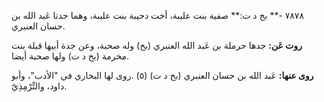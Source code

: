 ٧٨٧٨ -** بخ د ت:** صفية بنت عليبة، أخت دحيبة بنت عليبة، وهما جدتا عَبد الله بن حسان العنبري.

**روت عَن:** جدها حرملة بن عَبد الله العنبري (بخ) وله صحبة، وعن جدة أبيها قيلة بنت مخرمة (بخ د ت) ولها صحبة أيضا.

**روى عنها:** عَبد الله بن حسان العنبري (بخ د ت) (٥) .روى لها البخاري في "الأدب"، وأبو داود، والتِّرْمِذِيّ.